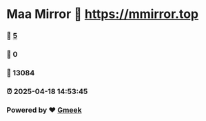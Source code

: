 # Maa Mirror :link: https://mmirror.top 
### :page_facing_up: [5](https://mmirror.top/tag.html) 
### :speech_balloon: 0 
### :hibiscus: 13084 
### :alarm_clock: 2025-04-18 14:53:45 
### Powered by :heart: [Gmeek](https://github.com/Meekdai/Gmeek)
